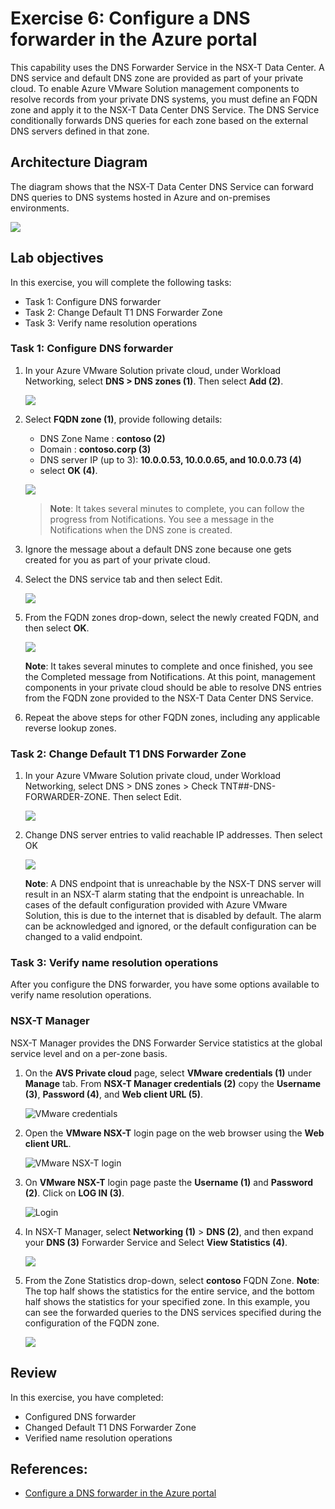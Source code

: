 # Exercise 6: Configure a DNS forwarder in the Azure portal

This capability uses the DNS Forwarder Service in the NSX-T Data Center. A DNS service and default DNS zone are provided as part of your private cloud. To enable Azure VMware Solution management components to resolve records from your private DNS systems, you must define an FQDN zone and apply it to the NSX-T Data Center DNS Service. The DNS Service conditionally forwards DNS queries for each zone based on the external DNS servers defined in that zone.

## Architecture Diagram

The diagram shows that the NSX-T Data Center DNS Service can forward DNS queries to DNS systems hosted in Azure and on-premises environments.

![](../Images/AD2.png)

## Lab objectives

In this exercise, you will complete the following tasks:

  + Task 1: Configure DNS forwarder
  + Task 2: Change Default T1 DNS Forwarder Zone
  + Task 3: Verify name resolution operations

### Task 1: Configure DNS forwarder

1. In your Azure VMware Solution private cloud, under Workload Networking, select **DNS > DNS zones (1)**. Then select **Add (2)**.

   ![](../Images/ex5.1.png)

1. Select **FQDN zone (1)**, provide following details:

   - DNS Zone Name : **contoso (2)**
   - Domain : **contoso.corp (3)**
   - DNS server IP (up to 3): **10.0.0.53, 10.0.0.65, and 10.0.0.73 (4)**
   - select **OK (4)**.

   ![](../Images/ex.5.2.png)

   > **Note**: It takes several minutes to complete, you can follow the progress from Notifications. You see a message in the Notifications when the DNS zone is created.

1. Ignore the message about a default DNS zone because one gets created for you as part of your private cloud.

1. Select the DNS service tab and then select Edit.

   ![](../Images/ex5.3.png)

1. From the FQDN zones drop-down, select the newly created FQDN, and then select **OK**.

   ![](../Images/ex5.4.png)

   **Note**: It takes several minutes to complete and once finished, you see the Completed message from Notifications. At this point, management components in your private cloud should be able to resolve DNS entries from the FQDN zone provided to the NSX-T Data Center DNS Service.

1. Repeat the above steps for other FQDN zones, including any applicable reverse lookup zones.

### Task 2: Change Default T1 DNS Forwarder Zone

1. In your Azure VMware Solution private cloud, under Workload Networking, select DNS > DNS zones > Check TNT##-DNS-FORWARDER-ZONE. Then select Edit.

   ![](../Images/ex5.5.png)

1. Change DNS server entries to valid reachable IP addresses. Then select OK

   ![](../Images/ex5.6.png)

   **Note**: A DNS endpoint that is unreachable by the NSX-T DNS server will result in an NSX-T alarm stating that the endpoint is unreachable. In cases of the default configuration provided with Azure VMware Solution, this is due to the internet that is disabled by default. The alarm can be acknowledged and ignored, or the default configuration can be changed to a valid endpoint.

### Task 3: Verify name resolution operations
After you configure the DNS forwarder, you have some options available to verify name resolution operations.

### NSX-T Manager
NSX-T Manager provides the DNS Forwarder Service statistics at the global service level and on a per-zone basis.

1. On the **AVS Private cloud** page, select **VMware credentials (1)** under **Manage** tab. From **NSX-T Manager credentials (2)** copy the **Username (3)**, **Password (4)**, and **Web client URL (5)**.
 
   ![VMware credentials](../Images/task-2.2.jpg)
   
3. Open the **VMware NSX-T** login page on the web browser using the **Web client URL**.

   ![VMware NSX-T login](../Images/task-2.1.jpg)  

   
4. On **VMware NSX-T** login page paste the **Username (1)** and **Password (2)**. Click on **LOG IN (3)**.

   ![Login](../Images/task2.3.jpg)

1. In NSX-T Manager, select **Networking (1)** > **DNS (2)**, and then expand your **DNS (3)** Forwarder Service and Select **View Statistics (4)**.

   ![](../Images/ex5.7.png)

1. From the Zone Statistics drop-down, select **contoso** FQDN Zone.
   **Note**: The top half shows the statistics for the entire service, and the bottom half shows the statistics for your specified zone. In this example, you can see the forwarded queries to the DNS services specified during the configuration of the FQDN zone.

   ![](../Images/ex5.8.png)


## Review
In this exercise, you have completed:

  - Configured DNS forwarder
  - Changed Default T1 DNS Forwarder Zone
  - Verified name resolution operations

## References:
- [Configure a DNS forwarder in the Azure portal](https://learn.microsoft.com/en-us/azure/azure-vmware/configure-dns-azure-vmware-solution)